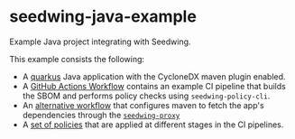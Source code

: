 # seedwing-java-example

Example Java project integrating with Seedwing.

This example consists the following:

* A [quarkus](java) Java application with the CycloneDX maven plugin enabled.
* A [GitHub Actions Workflow](.github/workflows/ci.yaml#L15) contains an example CI pipeline that builds the SBOM and performs policy checks using `seedwing-policy-cli`.
* An [alternative workflow](.github/workflows/proxy-ci.yaml) that configures maven to fetch the app's dependencies through the [`seedwing-proxy`](https://github.com/seedwing-io/seedwing-proxy)
* A [set of policies](policies/) that are applied at different stages in the CI pipelines.
